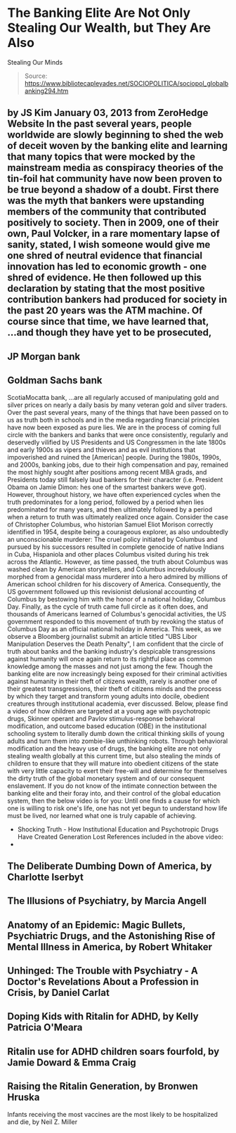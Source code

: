 # The Banking Elite Are Not Only Stealing Our Wealth, but They Are Also 
Stealing Our Minds

> Source: https://www.bibliotecapleyades.net/SOCIOPOLITICA/sociopol_globalbanking294.htm

by
JS Kim
January 03, 2013
from
ZeroHedge Website
In the past several years, people worldwide are
slowly beginning to shed the web of deceit woven by the banking elite and
learning that many topics that were mocked by the mainstream media as
conspiracy theories of the tin-foil hat community have now been proven to be
true beyond a shadow of a doubt.
First there was the myth that bankers were
upstanding members of the community that contributed positively to society.
Then in 2009, one of their own, Paul Volcker,
in a rare momentary lapse of sanity, stated,
I wish
someone would give me one shred of neutral evidence that financial
innovation has led to economic growth - one shred of evidence.
He then followed up this declaration by stating
that the most positive contribution bankers had produced for society in the
past 20 years was the ATM machine.
Of course since that time, we have learned that,
...and though they have yet to be prosecuted,
-
JP
Morgan bank
-
Goldman Sachs bank
-
ScotiaMocatta bank,
...are all regularly
accused of manipulating gold and silver prices on nearly a daily basis by
many veteran gold and silver traders.
Over the past several years, many of the things
that have been passed on to us as truth both in schools and in the media
regarding financial principles have now been exposed as pure lies.
We are in the process of coming full circle with
the bankers and banks that were once consistently, regularly and deservedly
vilified by US Presidents and US Congressmen in the late 1800s and early
1900s as vipers and thieves and as
evil institutions
that impoverished and ruined the [American] people.
During the 1980s, 1990s, and 2000s, banking
jobs, due to their high compensation and pay, remained the most highly
sought after positions among recent MBA grads, and Presidents today still
falsely laud bankers for their character (i.e. President Obama on Jamie
Dimon: hes one of the smartest bankers weve got).
However, throughout history, we have often
experienced cycles when the truth predominates for a long period, followed
by a period when lies predominated for many years, and then ultimately
followed by a period when a return to truth was ultimately realized once
again.
Consider the case of Christopher Columbus, who
historian Samuel Eliot Morison correctly identified in 1954, despite
being a courageous explorer, as also undoubtedly an unconscionable murderer:
The cruel
policy initiated by Columbus and pursued by his successors resulted in
complete genocide of native Indians in Cuba, Hispaniola and other
places Columbus visited during his trek across the Atlantic.
However, as time passed, the truth about
Columbus was washed clean by American storytellers, and Columbus
incredulously morphed from a genocidal mass murderer into a hero
admired by millions of American school children
for his
discovery of America.
Consequently, the US government followed up this
revisionist delusional accounting of Columbus by bestowing him with the
honor of a national holiday, Columbus Day.
Finally, as the cycle of truth came full circle
as it often does, and thousands of Americans learned of Columbus's genocidal
activities, the US government responded to this movement of truth by
revoking the status of Columbus Day as an official national holiday in
America.
This week, as we observe a Bloomberg journalist
submit an article titled "UBS
Libor Manipulation Deserves the Death Penalty", I am confident that the
circle of truth about banks and the banking industry's despicable
transgressions against humanity will once again return to its rightful place
as common knowledge among the masses and not just among the few.
Though
the banking elite are now increasingly
being exposed for their criminal activities against humanity in their theft
of citizens wealth, rarely is another one of their greatest transgressions,
their theft of citizens minds and the process by which they target and
transform young adults into docile, obedient creatures through institutional
academia, ever discussed.
Below, please find a video of how children are
targeted at a young age with psychotropic drugs, Skinner operant and Pavlov
stimulus-response behavioral modification, and outcome based education
(OBE) in the institutional schooling system to literally dumb down
the critical thinking skills of young adults and turn them into zombie-like
unthinking robots.
Through behavioral modification and the heavy
use of drugs, the banking elite are not only stealing wealth globally at
this current time, but also stealing the minds of children to ensure that
they will mature into obedient citizens of the state with very little
capacity to exert their free-will and determine for themselves the dirty
truth of the global monetary system and of our consequent enslavement.
If you do not know of the intimate connection
between the banking elite and their foray into, and their control of the
global education system, then the below video is for you:
Until one finds a cause for which one is willing
to risk one's life,
one has not yet begun to understand how life
must be lived,
nor learned what one is truly capable of
achieving.
- Shocking Truth -
How Institutional Education and Psychotropic Drugs
Have Created Generation Lost
References included
in the above video:
-
The Deliberate Dumbing Down of America,
by Charlotte Iserbyt
-
The Illusions of Psychiatry,
by Marcia Angell
-
Anatomy of an Epidemic: Magic Bullets, Psychiatric
Drugs, and the Astonishing Rise of Mental Illness in America,
by Robert Whitaker
-
Unhinged: The Trouble with Psychiatry - A Doctor's
Revelations About a Profession in Crisis,
by Daniel Carlat
-
Doping Kids with Ritalin for ADHD,
by Kelly Patricia O'Meara
-
Ritalin use for ADHD children soars fourfold,
by Jamie Doward & Emma Craig
-
Raising the Ritalin Generation,
by Bronwen Hruska
-
Infants receiving the most vaccines are the most
likely to be hospitalized and die, by Neil
Z. Miller
